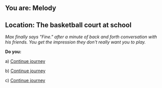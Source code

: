 
## You are: Melody
## Location: The basketball court at school

*Max finally says "Fine." after a minute of back and forth conversation with his friends. You get the impression
they don't really want you to play.*

**Do you:**

a) [Continue journey](/node/basketball_melody_2_1)

b) [Continue journey](/node/basketball_melody_2_2)

c) [Continue journey](/node/basketball_melody_2_3)